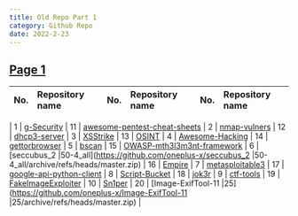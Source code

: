 ```yaml
---
title: Old Repo Part 1
category: Github Repo
date: 2022-2-23
---
```

## [Page 1](https://github.com/orgs/oneplus-x/repositories?page=1)

| No. | Repository name | No. | Repository name | No. | Repository name |
| :-------- | :-------- | :-------- | :-------- | :-------- | :-------- |

| 1 | [g-Security](https://github.com/oneplus-x/g-Security/archive/refs/heads/master.zip) | 
11 | [awesome-pentest-cheat-sheets](https://github.com/oneplus-x/awesome-pentest-cheat-sheets/archive/refs/heads/master.zip) |
2 | [nmap-vulners](https://github.com/oneplus-x/nmap-vulners/archive/refs/heads/master.zip) | 
12 | [dhcp3-server](https://github.com/oneplus-x/dhcp3-server/archive/refs/heads/master.zip) |
3 | [XSStrike](https://github.com/oneplus-x/XSStrike/archive/refs/heads/master.zip) | 
13 | [OSINT](https://github.com/oneplus-x/OSINT/archive/refs/heads/master.zip) |
4 | [Awesome-Hacking](https://github.com/oneplus-x/Awesome-Hacking/archive/refs/heads/master.zip) | 
14 | [gettorbrowser](https://github.com/oneplus-x/gettorbrowser/archive/refs/heads/master.zip) |
5 | [bscan](https://github.com/oneplus-x/bscan/archive/refs/heads/master.zip) | 
15 | [OWASP-mth3l3m3nt-framework](https://github.com/oneplus-x/OWASP-mth3l3m3nt-framework/archive/refs/heads/master.zip) |
6 | [seccubus_2 |50-4_all](https://github.com/oneplus-x/seccubus_2 |50-4_all/archive/refs/heads/master.zip) | 
16 | [Empire](https://github.com/oneplus-x/Empire/archive/refs/heads/master.zip) |
7 | [metasploitable3](https://github.com/oneplus-x/metasploitable3/archive/refs/heads/master.zip) | 
17 | [google-api-python-client](https://github.com/oneplus-x/google-api-python-client/archive/refs/heads/master.zip) |
8 | [Script-Bucket](https://github.com/oneplus-x/Script-Bucket/archive/refs/heads/master.zip) | 
18 | [jok3r](https://github.com/oneplus-x/jok3r/archive/refs/heads/master.zip) |
9 | [ctf-tools](https://github.com/oneplus-x/ctf-tools/archive/refs/heads/master.zip) | 
19 | [FakeImageExploiter](https://github.com/oneplus-x/FakeImageExploiter/archive/refs/heads/master.zip) |
10 | [Sn1per](https://github.com/oneplus-x/Sn1per/archive/refs/heads/master.zip) | 
20 | [Image-ExifTool-11 |25](https://github.com/oneplus-x/Image-ExifTool-11 |25/archive/refs/heads/master.zip) |
